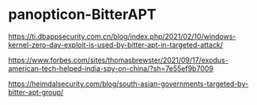 # panopticon-BitterAPT

https://ti.dbappsecurity.com.cn/blog/index.php/2021/02/10/windows-kernel-zero-day-exploit-is-used-by-bitter-apt-in-targeted-attack/

https://www.forbes.com/sites/thomasbrewster/2021/09/17/exodus-american-tech-helped-india-spy-on-china/?sh=7e55ef9b7009

https://heimdalsecurity.com/blog/south-asian-governments-targeted-by-bitter-apt-group/
